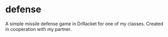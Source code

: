 defense
=======

A simple missile defense game in DrRacket for one of my classes.
Created in cooperation with my partner.
